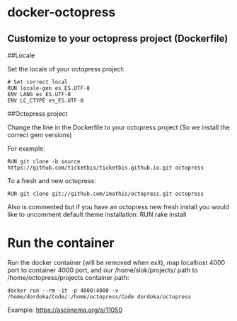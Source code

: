 docker-octopress
================

Customize to your octopress project (Dockerfile)
--------------------------------------

##Locale

Set the locale of your octopress project:

    # Set correct local
    RUN locale-gen es_ES.UTF-8
    ENV LANG es_ES.UTF-8
    ENV LC_CTYPE es_ES.UTF-8


##Octopress project

Change the line in the Dockerfile to your octopress project (So we install the correct gem versions)

For example:

    RUN git clone -b source https://github.com/ticketbis/ticketbis.github.io.git octopress

To a fresh and new octopress:

    RUN git clone git://github.com/imathis/octopress.git octopress

Also is commented but if you have an octopress new fresh install you would like
to uncomment default theme installation:
    RUN rake install

Run the container
=================

Run the docker container (will be removed when exit), map localhost 4000 port to
container 4000 port, and our /home/slok/projects/ path to /home/octopress/projects
container path:

    docker run --rm -it -p 4000:4000 -v /home/dordoka/Code/:/home/octopress/Code dordoka/octopress

Example: https://asciinema.org/a/11050
